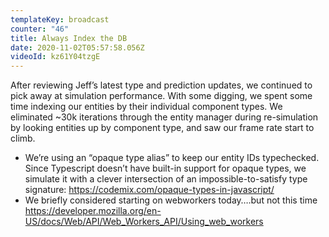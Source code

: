 ```yaml
---
templateKey: broadcast
counter: "46"
title: Always Index the DB
date: 2020-11-02T05:57:58.056Z
videoId: kz61Y04tzgE
---
```

After reviewing Jeff’s latest type and prediction updates, we continued to pick away at simulation performance. With some digging, we spent some time indexing our entities by their individual component types. We eliminated ~30k iterations through the entity manager during re-simulation by looking entities up by component type, and saw our frame rate start to climb.

- We’re using an “opaque type alias” to keep our entity IDs typechecked. Since Typescript doesn’t have built-in support for opaque types, we simulate it with a clever intersection of an impossible-to-satisfy type signature: https://codemix.com/opaque-types-in-javascript/
- We briefly considered starting on webworkers today….but not this time https://developer.mozilla.org/en-US/docs/Web/API/Web_Workers_API/Using_web_workers